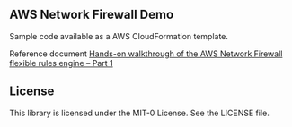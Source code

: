 ## AWS Network Firewall Demo

Sample code available as a AWS CloudFormation template.

Reference document [Hands-on walkthrough of the AWS Network Firewall flexible rules engine – Part 1](https://aws.amazon.com/blogs/security/hands-on-walkthrough-of-the-aws-network-firewall-flexible-rules-engine/)

## License

This library is licensed under the MIT-0 License. See the LICENSE file.
